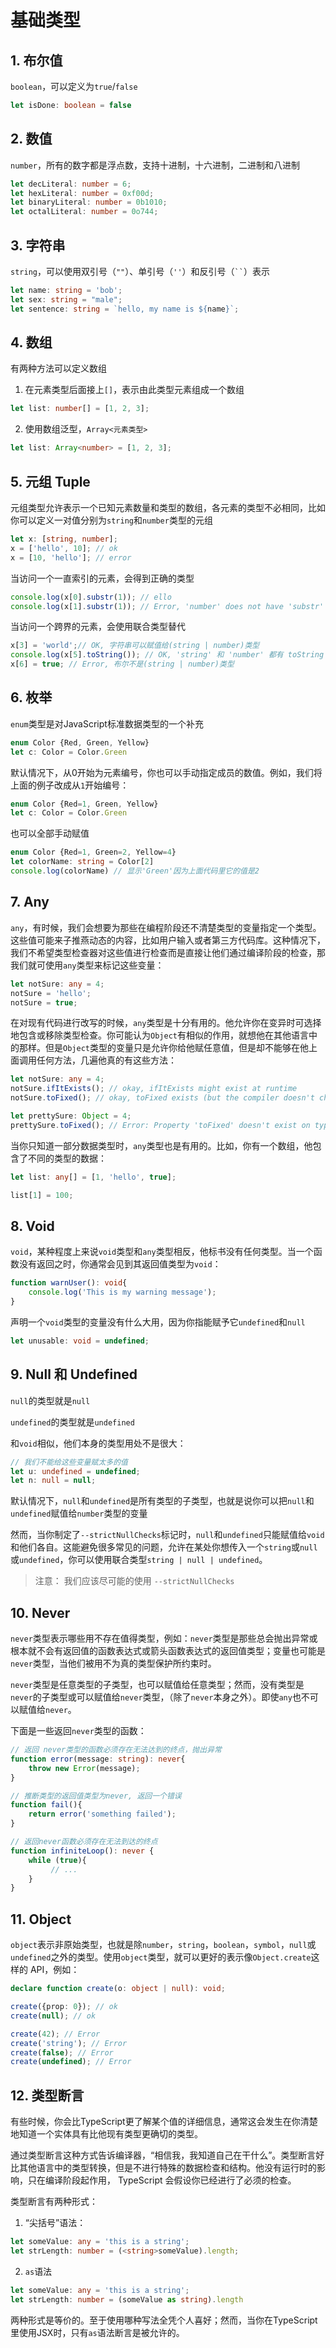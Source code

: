 # 基础类型

## 1. 布尔值

`boolean`，可以定义为`true`/`false`

```typescript
let isDone: boolean = false
```

## 2. 数值

`number`，所有的数字都是浮点数，支持十进制，十六进制，二进制和八进制

```typescript
let decLiteral: number = 6;
let hexLiteral: number = 0xf00d;
let binaryLiteral: number = 0b1010;
let octalLiteral: number = 0o744;
```

## 3. 字符串

`string`，可以使用双引号（`""`）、单引号（`''`）和反引号（` `` `）表示

```typescript
let name: string = 'bob';
let sex: string = "male";
let sentence: string = `hello, my name is ${name}`;
```

## 4. 数组

有两种方法可以定义数组

1. 在元素类型后面接上`[]`，表示由此类型元素组成一个数组

```typescript
let list: number[] = [1, 2, 3];
```

2. 使用数组泛型，`Array<元素类型>`

```typescript
let list: Array<number> = [1, 2, 3];
```

## 5. 元组 Tuple

元组类型允许表示一个已知元素数量和类型的数组，各元素的类型不必相同，比如你可以定义一对值分别为`string`和`number`类型的元组

```typescript
let x: [string, number];
x = ['hello', 10]; // ok
x = [10, 'hello']; // error
```

当访问一个一直索引的元素，会得到正确的类型

```typescript
console.log(x[0].substr(1)); // ello
console.log(x[1].substr(1)); // Error, 'number' does not have 'substr'
```

当访问一个跨界的元素，会使用联合类型替代

```typescript
x[3] = 'world';// OK, 字符串可以赋值给(string | number)类型
console.log(x[5].toString()); // OK, 'string' 和 'number' 都有 toString
x[6] = true; // Error, 布尔不是(string | number)类型
```

## 6. 枚举

`enum`类型是对JavaScript标准数据类型的一个补充

```typescript
enum Color {Red, Green, Yellow}
let c: Color = Color.Green
```

默认情况下，从0开始为元素编号，你也可以手动指定成员的数值。例如，我们将上面的例子改成从`1`开始编号：

```typescript
enum Color {Red=1, Green, Yellow}
let c: Color = Color.Green
```

也可以全部手动赋值

```typescript
enum Color {Red=1, Green=2, Yellow=4}
let colorName: string = Color[2]
console.log(colorName) // 显示'Green'因为上面代码里它的值是2
```

## 7. Any

`any`，有时候，我们会想要为那些在编程阶段还不清楚类型的变量指定一个类型。这些值可能来子推燕动态的内容，比如用户输入或者第三方代码库。这种情况下，我们不希望类型检查器对这些值进行检查而是直接让他们通过编译阶段的检查，那我们就可使用`any`类型来标记这些变量：

```typescript
let notSure: any = 4;
notSure = 'hello';
notSure = true;
```

在对现有代码进行改写的时候，`any`类型是十分有用的。他允许你在变异时可选择地包含或移除类型检查。你可能认为`Object`有相似的作用，就想他在其他语言中的那样。但是`Object`类型的变量只是允许你给他赋任意值，但是却不能够在他上面调用任何方法，几遍他真的有这些方法：

```typescript
let notSure: any = 4;
notSure.ifItExists(); // okay, ifItExists might exist at runtime
notSure.toFixed(); // okay, toFixed exists (but the compiler doesn't check)

let prettySure: Object = 4;
prettySure.toFixed(); // Error: Property 'toFixed' doesn't exist on type 'Object'
```

当你只知道一部分数据类型时，`any`类型也是有用的。比如，你有一个数组，他包含了不同的类型的数据：

```typescript
let list: any[] = [1, 'hello', true];

list[1] = 100;
```

## 8. Void

`void`，某种程度上来说`void`类型和`any`类型相反，他标书没有任何类型。当一个函数没有返回之时，你通常会见到其返回值类型为`void`：

```typescript
function warnUser(): void{
	console.log('This is my warning message');
}
```

声明一个`void`类型的变量没有什么大用，因为你指能赋予它`undefined`和`null`

```typescript
let unusable: void = undefined;
```

## 9. Null 和 Undefined

`null`的类型就是`null`

`undefined`的类型就是`undefined`

和`void`相似，他们本身的类型用处不是很大：

```typescript
// 我们不能给这些变量赋太多的值
let u: undefined = undefined;
let n: null = null;
```

默认情况下，`null`和`undefined`是所有类型的子类型，也就是说你可以把`null`和`undefined`赋值给`number`类型的变量

然而，当你制定了`--strictNullChecks`标记时，`null`和`undefined`只能赋值给`void`和他们各自。这能避免很多常见的问题，允许在某处你想传入一个`string`或`null`或`undefined`，你可以使用联合类型`string | null | undefined`。

> 注意： 我们应该尽可能的使用 `--strictNullChecks`

## 10. Never

`never`类型表示哪些用不存在值得类型，例如：`never`类型是那些总会抛出异常或根本就不会有返回值的函数表达式或箭头函数表达式的返回值类型；变量也可能是`never`类型，当他们被用不为真的类型保护所约束时。

`never`类型是任意类型的子类型，也可以赋值给任意类型；然而，没有类型是`never`的子类型或可以赋值给`never`类型，（除了`never`本身之外）。即使`any`也不可以赋值给`never`。

下面是一些返回`never`类型的函数：

```typescript
// 返回 never类型的函数必须存在无法达到的终点，抛出异常
function error(message: string): never{
	throw new Error(message);
}

// 推断类型的返回值类型为never, 返回一个错误
function fail(){
    return error('something failed');
}

// 返回never函数必须存在无法到达的终点
function infiniteLoop(): never {
    while (true){
         // ...  
    }
}
```

## 11. Object

`object`表示非原始类型，也就是除`number`，`string`，`boolean`，`symbol`，`null`或`undefined`之外的类型。使用`object`类型，就可以更好的表示像`Object.create`这样的 API，例如：

```typescript
declare function create(o: object | null): void;

create({prop: 0}); // ok
create(null); // ok

create(42); // Error
create('string'); // Error
create(false); // Error
create(undefined); // Error
```

## 12. 类型断言

有些时候，你会比TypeScript更了解某个值的详细信息，通常这会发生在你清楚地知道一个实体具有比他现有类型更确切的类型。

通过类型断言这种方式告诉编译器，“相信我，我知道自己在干什么”。类型断言好比其他语言中的类型转换，但是不进行特殊的数据检查和结构。他没有运行时的影响，只在编译阶段起作用， TypeScript 会假设你已经进行了必须的检查。

类型断言有两种形式：

1. “尖括号”语法：

```typescript
let someValue: any = 'this is a string';
let strLength: number = (<string>someValue).length;
```

2. `as`语法

```typescript
let someValue: any = 'this is a string';
let strLength: number = (someValue as string).length
```

两种形式是等价的。至于使用哪种写法全凭个人喜好；然而，当你在TypeScript里使用JSX时，只有`as`语法断言是被允许的。







































